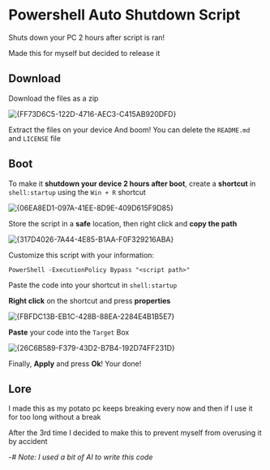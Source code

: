 # Powershell Auto Shutdown Script
Shuts down your PC 2 hours after script is ran!

Made this for myself but decided to release it

## Download
Download the files as a zip

![{FF73D6C5-122D-4716-AEC3-C415AB920DFD}](https://github.com/user-attachments/assets/0a62b92b-a87e-4928-b29b-129bc60f1dc4)

Extract the files on your device
And boom! You can delete the ```README.md``` and ```LICENSE``` file

## Boot
To make it **shutdown your device 2 hours after boot**, create a **shortcut** in ```shell:startup``` using the ```Win + R``` shortcut

![{06EA8ED1-097A-41EE-8D9E-409D615F9D85}](https://github.com/user-attachments/assets/14722f65-7c93-45f1-a3d9-24c01ff45d57)

Store the script in a **safe** location, then right click and **copy the path**

![{317D4026-7A44-4E85-B1AA-F0F329216ABA}](https://github.com/user-attachments/assets/b6b0103b-94a9-46a8-83c1-7ffd81bfb197)

Customize this script with your information:

```PowerShell -ExecutionPolicy Bypass "<script path>"```

Paste the code into your shortcut in ```shell:startup```

**Right click** on the shortcut and press **properties**

![{FBFDC13B-EB1C-428B-88EA-2284E4B1B5E7}](https://github.com/user-attachments/assets/e76ce8ca-9e24-41fb-a1b6-40986d4e6f54)

**Paste** your code into the ```Target``` Box

![{26C6B589-F379-43D2-B7B4-192D74FF231D}](https://github.com/user-attachments/assets/c6f907d7-f29d-41d7-8c7c-0bccb3ec2e7f)

Finally, **Apply** and press **Ok**!
Your done!

## Lore
I made this as my potato pc keeps breaking every now and then if I use it for too long without a break

After the 3rd time I decided to make this to prevent myself from overusing it by accident

-# *Note: I used a bit of AI to write this code*
